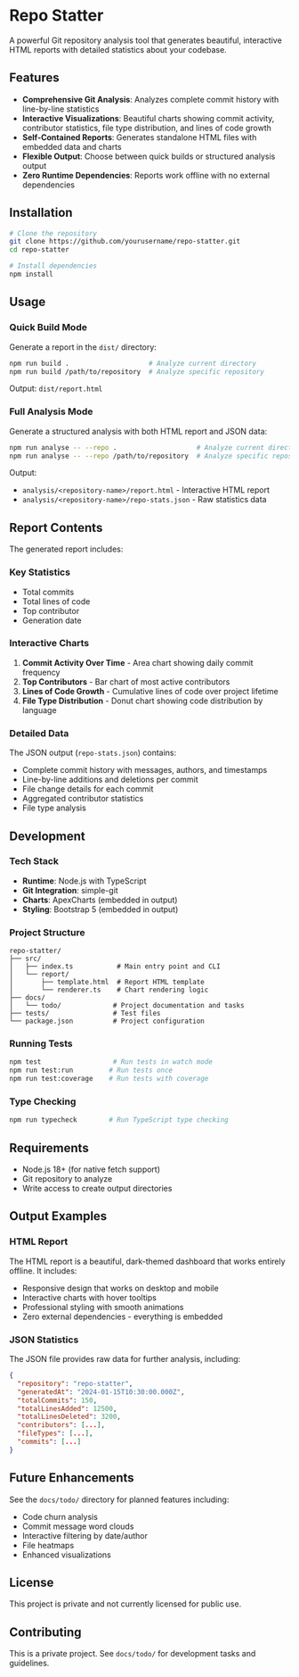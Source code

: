 # Repo Statter

A powerful Git repository analysis tool that generates beautiful, interactive HTML reports with detailed statistics about your codebase.

## Features

- **Comprehensive Git Analysis**: Analyzes complete commit history with line-by-line statistics
- **Interactive Visualizations**: Beautiful charts showing commit activity, contributor statistics, file type distribution, and lines of code growth
- **Self-Contained Reports**: Generates standalone HTML files with embedded data and charts
- **Flexible Output**: Choose between quick builds or structured analysis output
- **Zero Runtime Dependencies**: Reports work offline with no external dependencies

## Installation

```bash
# Clone the repository
git clone https://github.com/yourusername/repo-statter.git
cd repo-statter

# Install dependencies
npm install
```

## Usage

### Quick Build Mode

Generate a report in the `dist/` directory:

```bash
npm run build .                    # Analyze current directory
npm run build /path/to/repository  # Analyze specific repository
```

Output: `dist/report.html`

### Full Analysis Mode

Generate a structured analysis with both HTML report and JSON data:

```bash
npm run analyse -- --repo .                    # Analyze current directory
npm run analyse -- --repo /path/to/repository  # Analyze specific repository
```

Output:
- `analysis/<repository-name>/report.html` - Interactive HTML report
- `analysis/<repository-name>/repo-stats.json` - Raw statistics data

## Report Contents

The generated report includes:

### Key Statistics
- Total commits
- Total lines of code
- Top contributor
- Generation date

### Interactive Charts
1. **Commit Activity Over Time** - Area chart showing daily commit frequency
2. **Top Contributors** - Bar chart of most active contributors
3. **Lines of Code Growth** - Cumulative lines of code over project lifetime
4. **File Type Distribution** - Donut chart showing code distribution by language

### Detailed Data
The JSON output (`repo-stats.json`) contains:
- Complete commit history with messages, authors, and timestamps
- Line-by-line additions and deletions per commit
- File change details for each commit
- Aggregated contributor statistics
- File type analysis

## Development

### Tech Stack
- **Runtime**: Node.js with TypeScript
- **Git Integration**: simple-git
- **Charts**: ApexCharts (embedded in output)
- **Styling**: Bootstrap 5 (embedded in output)

### Project Structure
```
repo-statter/
├── src/
│   ├── index.ts           # Main entry point and CLI
│   └── report/
│       ├── template.html  # Report HTML template
│       └── renderer.ts    # Chart rendering logic
├── docs/
│   └── todo/             # Project documentation and tasks
├── tests/                # Test files
└── package.json          # Project configuration
```

### Running Tests

```bash
npm test                  # Run tests in watch mode
npm run test:run         # Run tests once
npm run test:coverage    # Run tests with coverage
```

### Type Checking

```bash
npm run typecheck        # Run TypeScript type checking
```

## Requirements

- Node.js 18+ (for native fetch support)
- Git repository to analyze
- Write access to create output directories

## Output Examples

### HTML Report
The HTML report is a beautiful, dark-themed dashboard that works entirely offline. It includes:
- Responsive design that works on desktop and mobile
- Interactive charts with hover tooltips
- Professional styling with smooth animations
- Zero external dependencies - everything is embedded

### JSON Statistics
The JSON file provides raw data for further analysis, including:
```json
{
  "repository": "repo-statter",
  "generatedAt": "2024-01-15T10:30:00.000Z",
  "totalCommits": 150,
  "totalLinesAdded": 12500,
  "totalLinesDeleted": 3200,
  "contributors": [...],
  "fileTypes": [...],
  "commits": [...]
}
```

## Future Enhancements

See the `docs/todo/` directory for planned features including:
- Code churn analysis
- Commit message word clouds
- Interactive filtering by date/author
- File heatmaps
- Enhanced visualizations

## License

This project is private and not currently licensed for public use.

## Contributing

This is a private project. See `docs/todo/` for development tasks and guidelines.